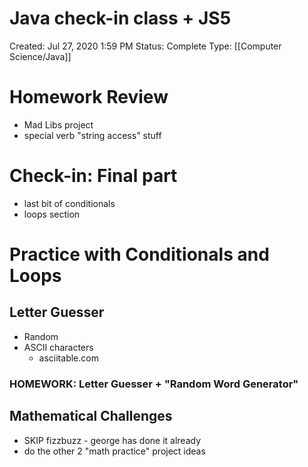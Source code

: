 # Java check-in class + JS5

Created: Jul 27, 2020 1:59 PM
Status: Complete
Type: [[Computer Science/Java]]

# Homework Review

- Mad Libs project
- special verb "string access" stuff

# Check-in: Final part

- last bit of conditionals
- loops section

# Practice with Conditionals and Loops

## Letter Guesser

- Random
- ASCII characters
    - asciitable.com

### HOMEWORK: Letter Guesser + "Random Word Generator"

## Mathematical Challenges

- SKIP fizzbuzz - george has done it already
- do the other 2 "math practice" project ideas